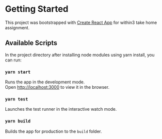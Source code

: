 # Getting Started

This project was bootstrapped with [Create React App](https://github.com/facebook/create-react-app) for within3 take home assignment.

## Available Scripts

In the project directory after installing node modules using yarn install, you can run:

### `yarn start`

Runs the app in the development mode.\
Open [http://localhost:3000](http://localhost:3000) to view it in the browser.

### `yarn test`

Launches the test runner in the interactive watch mode.

### `yarn build`

Builds the app for production to the `build` folder.
